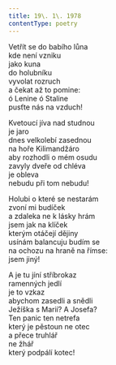 ```yaml
---
title: 19\. 1\. 1978
contentType: poetry
---
```


<section>

Vetřít se do babího lůna  
kde není vzniku  
jako kuna  
do holubníku  
vyvolat rozruch  
a čekat až to pomine:  
ó Lenine ó Staline  
pusťte nás na vzduch!

Kvetoucí jíva nad studnou  
je jaro  
dnes velkolebí zasednou  
na hoře Kilimandžáro  
aby rozhodli o mém osudu  
zavyly dveře od chléva  
je obleva  
nebudu při tom nebudu!

Holubi o které se nestarám  
zvoní mi budíček  
a zdaleka ne k lásky hrám  
jsem jak na klíček  
kterým otáčejí dějiny  
usínám balancuju budím se  
na ochozu na hraně na římse:  
jsem jiný!

A je tu jíní stříbrokaz  
ramenných jedlí  
je to vzkaz  
abychom zasedli a snědli  
Ježíška s Marií? A Josefa?  
Ten panic ten netrefa  
který je pěstoun ne otec  
a přece truhlář  
ne žhář  
který podpálí kotec!

</section>
